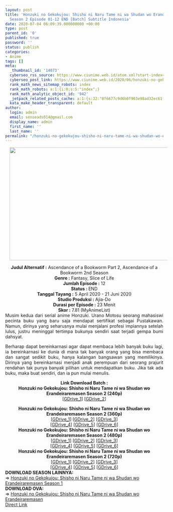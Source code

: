 ```yaml
---
layout: post
title: 'Honzuki no Gekokujou: Shisho ni Naru Tame ni wa Shudan wo Erandeiraremasen
  Season 2 Episode 01-12 END [Batch] Subtitle Indonesia'
date: 2020-07-04 06:09:39.000000000 +00:00
type: post
parent_id: '0'
published: true
password: ''
status: publish
categories:
- Anime
tags: []
meta:
  _thumbnail_id: '14073'
  cyberseo_rss_source: https://www.ciunime.web.id/atom.xml?start-index=451&max-results=150
  cyberseo_post_link: https://www.ciunime.web.id/2020/06/honzuki-no-gekokujou-shisho-ni-naru.html
  rank_math_news_sitemap_robots: index
  rank_math_robots: a:1:{i:0;s:5:"index";}
  rank_math_analytic_object_id: '942'
  _jetpack_related_posts_cache: a:1:{s:32:"8f6677c9d6b0f903e98ad32ec61f8deb";a:2:{s:7:"expires";i:1654470244;s:7:"payload";a:0:{}}}
  kata_make_header_transparent: default
author:
  login: admin
  email: senseads014@gmail.com
  display_name: admin
  first_name: ''
  last_name: ''
permalink: "/honzuki-no-gekokujou-shisho-ni-naru-tame-ni-wa-shudan-wo-erandeiraremasen-season-2-episode-01-12-end-batch-subtitle-indonesia/"
---
```

<div class="separator" style="clear: both; text-align: center;"><a href="https://1.bp.blogspot.com/--WQ5BiD5Gqg/Xom7X6ukJRI/AAAAAAAAeCQ/NM3zkrWUIjUuVeV4xlMQAFm6J3yGtK_mgCLcBGAsYHQ/s1600/Honzuki%2Bno%2BGekokujou%2B-%2BShisho%2Bni%2BNaru%2BTame%2Bni%2Bwa%2BShudan%2Bwo%2BErandeiraremasen%2BSeason%2B2.png" imageanchor="1" style="margin-left: 1em; margin-right: 1em;"><img border="0" data-original-height="720" data-original-width="1280" height="360" src="{{ site.baseurl }}/assets/2020/07/Honzuki%2Bno%2BGekokujou%2B-%2BShisho%2Bni%2BNaru%2BTame%2Bni%2Bwa%2BShudan%2Bwo%2BErandeiraremasen%2BSeason%2B2.png" width="640" /></a></div>
<p>
<div style="text-align: center;"><b>Judul</b><b><b>&nbsp;Alternatif</b>&nbsp;:</b>&nbsp;Ascendance of a Bookworm Part 2,&nbsp;Ascendance of a Bookworm 2nd Season</div>
<div style="text-align: center;"><b>Genre :</b>&nbsp;Fantasy, Slice of Life</div>
<div style="text-align: center;"><b>Jumlah Episode :</b>&nbsp;12<br /><b>Status :&nbsp;</b>END<br /><b>Tanggal Tayang :</b>&nbsp;5 April 2020&nbsp;- 21 Juni 2020<br /><b>Studio Produksi :</b>&nbsp;Ajia-Do<br /><b>Durasi per Episode :</b>&nbsp;23 Menit</div>
<div style="text-align: center;"><b>Skor :</b>&nbsp;7.81 (MyAnimeList)</div>
<div style="text-align: center;"></div>
<div style="text-align: justify;">Musim kedua dari serial anime Honzuki. Urano Motosu seorang mahasiswi pecinta buku yang baru saja mendapat sertifikat sebagai Pustakawan. Namun, dirinya yang seharusnya mulai menjalani profesi impiannya setelah lulus, justru meninggal tertimpa bukunya sendiri saat terjadi gempa bumi dahsyat.</p>
<p>Berharap dapat bereinkarnasi agar dapat membaca lebih banyak buku lagi, ia bereinkarnasi ke dunia di mana tak banyak orang yang bisa membaca dan sangat sedikit buku, hanya kalangan bangsawan yang memilikinya. Dirinya yang bereinkarnasi menjadi anak perempuan dari seorang prajurit rendahan tak punya banyak pilihan untuk mendapatkan buku. Jika tak ada buku, maka buat sendiri, dan ia pun mulai menulis.</p></div>
<div style="text-align: justify;"></div>
<div style="text-align: justify;"></div>
<div style="text-align: center;">
<div style="text-align: center;"><b>Link Download Batch :</b></div>
<div style="text-align: center;"><b>Honzuki no Gekokujou: Shisho ni Naru Tame ni wa Shudan wo Erandeiraremasen Season 2&nbsp;(240p)</b><br />[<a href="https://drive.google.com/uc?export=download&amp;id=1Sup9sXTWLM-9v7C0f1hVkyoWNJIioMBc" target="_blank" rel="noopener">GDrive_1</a>] [<a href="https://drive.google.com/uc?export=download&amp;id=1MoVSMH0QADpVld4uHPa_ueaS-9b0vOzH" target="_blank" rel="noopener">GDrive_2</a>]</p>
<div style="text-align: center;"><b>Honzuki no Gekokujou: Shisho ni Naru Tame ni wa Shudan wo Erandeiraremasen Season 2&nbsp;(360p)</b></div>
</div>
<div style="text-align: center;">[<a href="https://drive.google.com/uc?id=1FOi7oAgijXD7KXtH8paih9UALnYk31Lw" target="_blank" rel="noopener">GDrive_1</a>] [<a href="https://drive.google.com/uc?id=1EqwRxTwvDan1nXKN6Fq5tS80gKEVKC3N" target="_blank" rel="noopener">GDrive_2</a>] [<a href="https://drive.google.com/uc?id=1pFzowQASpoZKslMXmC4ejodZqtmkiA-I" target="_blank" rel="noopener">GDrive_3</a>]<br />[<a href="https://drive.google.com/uc?id=1aPIKRNeigo7tvSbnnQevoTlnzfvmNZjh" target="_blank" rel="noopener">GDrive_4</a>] [<a href="https://drive.google.com/uc?export=download&amp;id=1GW2E4JtIBfrIL_3_d8c4xgwfsPNbaTci" target="_blank" rel="noopener">GDrive_5</a>] [<a href="https://drive.google.com/uc?export=download&amp;id=1NEKGMG1hi5yPulM0d2RY5faAZbafpZ1k" target="_blank" rel="noopener">GDrive_6</a>]</div>
<div style="text-align: center;"></div>
<div style="text-align: center;"><b>Honzuki no Gekokujou: Shisho ni Naru Tame ni wa Shudan wo Erandeiraremasen Season 2&nbsp;(480p)</b><br />[<a href="https://drive.google.com/uc?id=17pcHjM071xHK4tGNRK70SFof9wLeqbcQ" target="_blank" rel="noopener">GDrive_1</a>] [<a href="https://drive.google.com/uc?id=1WYuzl8hrct7AHQGEVYmiGGlDg9GZ0rWt" target="_blank" rel="noopener">GDrive_2</a>] [<a href="https://drive.google.com/uc?id=1WcBDi1DJ8Y7Az0m_4KFmJkPpEUDOa5_t" target="_blank" rel="noopener">GDrive_3</a>]<br />[<a href="https://drive.google.com/uc?id=1-o1MaI7cuJt6vzn7zmoWM9ZKsuueh4ZE" target="_blank" rel="noopener">GDrive_4</a>] [<a href="https://drive.google.com/uc?export=download&amp;id=1KDVIOkzHkcPt874UYm82GSq5PLXlpWoK" target="_blank" rel="noopener">GDrive_5</a>] [<a href="https://drive.google.com/uc?export=download&amp;id=1Gnh80WaA3CwpoJWtqrWKHMcHKx2HlAs1" target="_blank" rel="noopener">GDrive_6</a>]</div>
<div style="text-align: center;"><b>Honzuki no Gekokujou: Shisho ni Naru Tame ni wa Shudan wo Erandeiraremasen Season 2&nbsp;(720p)</b><br />[<a href="https://drive.google.com/uc?id=1wW9gWV9yI72ealSkLeOyv3UK8ub7mJ1D" target="_blank" rel="noopener">GDrive_1</a>] [<a href="https://drive.google.com/uc?id=1hKY0zWLXbaYPxlaziJjc3MgsVH-XLaDo" target="_blank" rel="noopener">GDrive_2</a>] [<a href="https://drive.google.com/uc?id=1R0cWAIf0OPmRNSU4plplbNeWXx-rS7Cg" target="_blank" rel="noopener">GDrive_3</a>]<br />[<a href="https://drive.google.com/uc?id=1g9kI7YnGkPo-4fdC0LsYcWNOdaymy3IL" target="_blank" rel="noopener">GDrive_4</a>] [<a href="https://drive.google.com/uc?export=download&amp;id=1xKBytbNM-6LRPpWEIP5WjdZoRw2aJnYz" target="_blank" rel="noopener">GDrive_5</a>] [<a href="https://drive.google.com/uc?export=download&amp;id=1i6gklyB4GPCDXL_ENzLpOoYCEic6v6p6" target="_blank" rel="noopener">GDrive_6</a>]
<div style="text-align: left;"></div>
<div style="text-align: left;"></div>
<div style="text-align: left;"><b>DOWNLOAD SEASON LAINNYA:</b></div>
<div style="text-align: left;"></div>
<div style="text-align: left;">=&gt;&nbsp;<a href="https://www.ciunime.web.id/2019/12/honzuki-no-gekokujou-shisho-ni-naru.html" target="_blank" rel="noopener">Honzuki no Gekokujou: Shisho ni Naru Tame ni wa Shudan wo Erandeiraremasen Season 1</a></div>
<div style="text-align: left;">
<div style="text-align: left;"><b>DOWNLOAD OVA:</b></div>
<div style="text-align: left;"></div>
<div style="text-align: left;">=&gt;&nbsp;<a href="https://www.ciunime.web.id/2020/03/honzuki-no-gekokujou-shisho-ni-naru.html" target="_blank" rel="noopener">Honzuki no Gekokujou: Shisho ni Naru Tame ni wa Shudan wo Erandeiraremasen</a></div>
<div style="text-align: left;"></div>
</div>
</div>
</div>
<link rel="stylesheet" href="https://cdnjs.cloudflare.com/ajax/libs/font-awesome/4.7.0/css/font-awesome.min.css" />
<div class="divbtn"> <a href="https://handymansurrender.com/fihup8buzv?key=94550f7ce39444073321dde3b8782f97" class="btn"><i class="fa fa-download"></i> Direct Link</a> </div>
